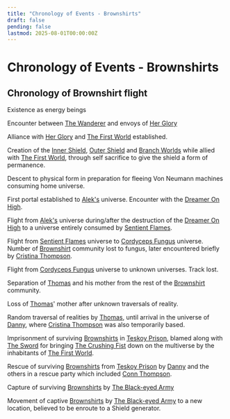 ```yaml
---
title: "Chronology of Events - Brownshirts"
draft: false
pending: false
lastmod: 2025-08-01T00:00:00Z
---
```


# Chronology of Events - Brownshirts

## Chronology of Brownshirt flight

Existence as energy beings

Encounter between [The Wanderer](/people/the-wanderer/) and envoys of [Her Glory](/entities/her-glory/)

Alliance with [Her Glory](/entities/her-glory/) and [The First World](/worlds/the-first-world/) established.

Creation of the [Inner Shield](/devices/inner-shield/), [Outer Shield](/devices/outer-shield/) and [Branch Worlds](/worlds/branch-world/) while allied with [The First World](/worlds/the-first-world/), through self sacrifice to give the shield a form of permanence.

Descent to physical form in preparation for fleeing Von Neumann machines consuming home universe.

First portal established to [Alek's](/people/alek-staley/) universe. Encounter with the [Dreamer On High](/entities/dreamer-on-high/).

Flight from [Alek's](/people/alek-staley/) universe during/after the destruction of the [Dreamer On High](/entities/dreamer-on-high/) to a universe entirely consumed by [Sentient Flames](/entities/sentient-flame/).

Flight from [Sentient Flames](/entities/sentient-flame/) universe to [Cordyceps Fungus](/entities/cordyceps-fungus/) universe. Number of [Brownshirt](/races/brownshirt/) community lost to fungus, later encountered briefly by [Cristina Thompson](/people/cristina-thompson/).

Flight from [Cordyceps Fungus](/entities/cordyceps-fungus/) universe to unknown universes. Track lost.

Separation of [Thomas](/people/thomas/) and his mother from the rest of the [Brownshirt](/races/brownshirt/) community.

Loss of [Thomas](/people/thomas/)' mother after unknown traversals of reality.

Random traversal of realities by [Thomas](/people/thomas/), until arrival in the universe of [Danny](/people/danny/), where [Cristina Thompson](/people/cristina-thompson/) was also temporarily based.

Imprisonment of surviving [Brownshirts](/races/brownshirt/) in [Teskoy Prison](/devices/teskoy-prison/), blamed along with [The Sword](/people/the-sword/) for bringing [The Crushing Fist](/unknown/the-crushing-fist/) down on the multiverse by the inhabitants of [The First World](/worlds/the-first-world/).

Rescue of surviving [Brownshirts](/races/brownshirt/) from [Teskoy Prison](/devices/teskoy-prison/) by [Danny](/people/danny/) and the others in a rescue party which included [Conn Thompson](/people/conn-thompson/).

Capture of surviving [Brownshirts](/races/brownshirt/) by [The Black-eyed Army](/people/the-black-eyed-army/)

Movement of captive [Brownshirts](/races/brownshirt/) by [The Black-eyed Army](/people/the-black-eyed-army/) to a new location, believed to be enroute to a Shield generator.
